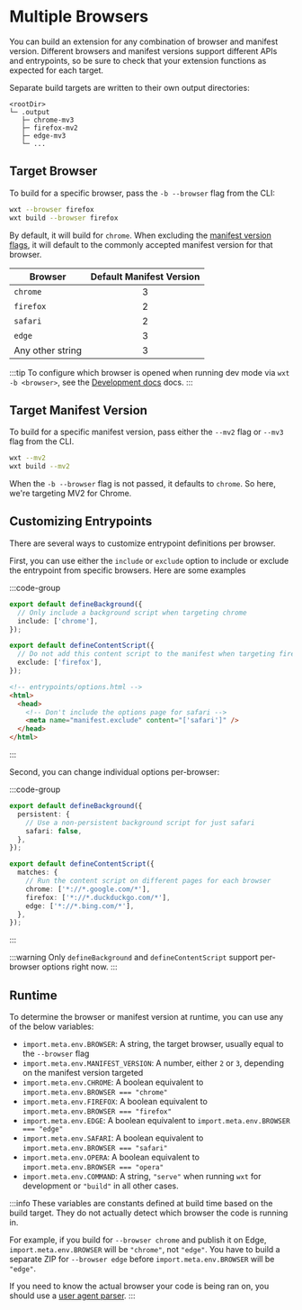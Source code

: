# Multiple Browsers

You can build an extension for any combination of browser and manifest version. Different browsers and manifest versions support different APIs and entrypoints, so be sure to check that your extension functions as expected for each target.

Separate build targets are written to their own output directories:

```
<rootDir>
└─ .output
   ├─ chrome-mv3
   ├─ firefox-mv2
   ├─ edge-mv3
   └─ ...
```

## Target Browser

To build for a specific browser, pass the `-b --browser` flag from the CLI:

```sh
wxt --browser firefox
wxt build --browser firefox
```

By default, it will build for `chrome`. When excluding the [manifest version flags](#target-manifest-version), it will default to the commonly accepted manifest version for that browser.

| Browser          | Default Manifest Version |
| ---------------- | :----------------------: |
| `chrome`         |            3             |
| `firefox`        |            2             |
| `safari`         |            2             |
| `edge`           |            3             |
| Any other string |            3             |

:::tip
To configure which browser is opened when running dev mode via `wxt -b <browser>`, see the [Development docs](/guide/development#configure-browser-startup) docs.
:::

## Target Manifest Version

To build for a specific manifest version, pass either the `--mv2` flag or `--mv3` flag from the CLI.

```sh
wxt --mv2
wxt build --mv2
```

When the `-b --browser` flag is not passed, it defaults to `chrome`. So here, we're targeting MV2 for Chrome.

## Customizing Entrypoints

There are several ways to customize entrypoint definitions per browser.

First, you can use either the `include` or `exclude` option to include or exclude the entrypoint from specific browsers. Here are some examples

:::code-group

```ts [Background]
export default defineBackground({
  // Only include a background script when targeting chrome
  include: ['chrome'],
});
```

```ts [Content Script]
export default defineContentScript({
  // Do not add this content script to the manifest when targeting firefox
  exclude: ['firefox'],
});
```

```html [HTML page]
<!-- entrypoints/options.html -->
<html>
  <head>
    <!-- Don't include the options page for safari -->
    <meta name="manifest.exclude" content="['safari']" />
  </head>
</html>
```

:::

Second, you can change individual options per-browser:

:::code-group

```ts [Background]
export default defineBackground({
  persistent: {
    // Use a non-persistent background script for just safari
    safari: false,
  },
});
```

```ts [Content Script]
export default defineContentScript({
  matches: {
    // Run the content script on different pages for each browser
    chrome: ['*://*.google.com/*'],
    firefox: ['*://*.duckduckgo.com/*'],
    edge: ['*://*.bing.com/*'],
  },
});
```

:::

:::warning
Only `defineBackground` and `defineContentScript` support per-browser options right now.
:::

## Runtime

To determine the browser or manifest version at runtime, you can use any of the below variables:

- `import.meta.env.BROWSER`: A string, the target browser, usually equal to the `--browser` flag
- `import.meta.env.MANIFEST_VERSION`: A number, either `2` or `3`, depending on the manifest version targeted
- `import.meta.env.CHROME`: A boolean equivalent to `import.meta.env.BROWSER === "chrome"`
- `import.meta.env.FIREFOX`: A boolean equivalent to `import.meta.env.BROWSER === "firefox"`
- `import.meta.env.EDGE`: A boolean equivalent to `import.meta.env.BROWSER === "edge"`
- `import.meta.env.SAFARI`: A boolean equivalent to `import.meta.env.BROWSER === "safari"`
- `import.meta.env.OPERA`: A boolean equivalent to `import.meta.env.BROWSER === "opera"`
- `import.meta.env.COMMAND`: A string, `"serve"` when running `wxt` for development or `"build"` in all other cases.

:::info
These variables are constants defined at build time based on the build target. They do not actually detect which browser the code is running in.

For example, if you build for `--browser chrome` and publish it on Edge, `import.meta.env.BROWSER` will be `"chrome"`, not `"edge"`. You have to build a separate ZIP for `--browser edge` before `import.meta.env.BROWSER` will be `"edge"`.

If you need to know the actual browser your code is being ran on, you should use a [user agent parser](https://www.npmjs.com/package/ua-parser-js).
:::
